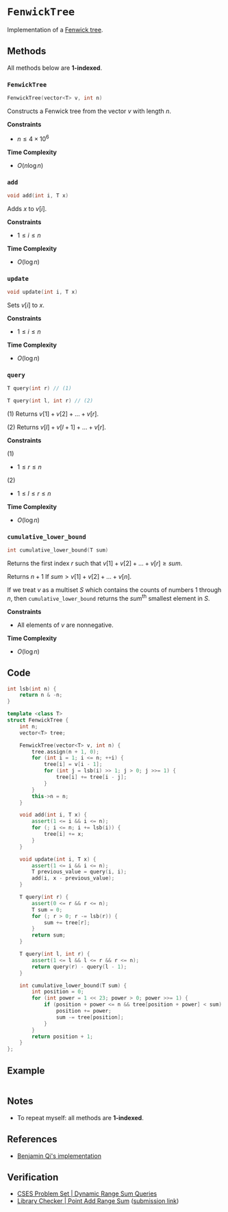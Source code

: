 # `FenwickTree`
Implementation of a [Fenwick tree](https://en.wikipedia.org/wiki/Fenwick_tree).

## Methods
All methods below are **1-indexed**.

### `FenwickTree`
```cpp
FenwickTree(vector<T> v, int n)
```

Constructs a Fenwick tree from the vector $v$ with length $n$.

**Constraints**
- $n \le 4 \times 10^{6}$ 

**Time Complexity**
- $O(n \log n)$

### `add`
```cpp
void add(int i, T x)
```

Adds $x$ to $v[i]$.

**Constraints**
- $1 \le i \le n$

**Time Complexity**
- $O(\log n)$

### `update`
```cpp
void update(int i, T x)
```

Sets $v[i]$ to $x$.

**Constraints**
- $1 \le i \le n$

**Time Complexity**
- $O(\log n)$

### `query`
```cpp
T query(int r) // (1)
```

```cpp
T query(int l, int r) // (2)
```

(1) Returns $v[1] + v[2] + \dots + v[r]$.

(2) Returns $v[l] + v[l + 1] + \dots + v[r]$.

**Constraints**

(1)
- $1 \le r \le n$

(2)
- $1 \le l \le r \le n$

**Time Complexity**
- $O(\log n)$

### `cumulative_lower_bound`
```cpp
int cumulative_lower_bound(T sum)
```

Returns the first index $r$ such that $v[1] + v[2] + \dots + v[r] \ge sum$.

Returns $n + 1$ If $sum > v[1] + v[2] + \dots + v[n]$.

If we treat $v$ as a multiset $S$ which contains the counts of numbers $1$ through $n$, then `cumulative_lower_bound`  returns the $sum^{\text{th}}$ smallest element in $S$.

**Constraints**
- All elements of $v$ are nonnegative.

**Time Complexity**
- $O(\log n)$

## Code
```cpp
int lsb(int n) {
    return n & -n;
}

template <class T>
struct FenwickTree {
    int n;
    vector<T> tree;

    FenwickTree(vector<T> v, int n) {
        tree.assign(n + 1, 0);
        for (int i = 1; i <= n; ++i) {
            tree[i] = v[i - 1];
            for (int j = lsb(i) >> 1; j > 0; j >>= 1) {
                tree[i] += tree[i - j];
            }
        }
        this->n = n;
    }

    void add(int i, T x) {
        assert(1 <= i && i <= n);
        for (; i <= n; i += lsb(i)) {
            tree[i] += x;
        }
    }

    void update(int i, T x) {
        assert(1 <= i && i <= n);
        T previous_value = query(i, i);
        add(i, x - previous_value);
    }

    T query(int r) {
        assert(0 <= r && r <= n);
        T sum = 0;
        for (; r > 0; r -= lsb(r)) {
            sum += tree[r];
        }
        return sum;
    }

    T query(int l, int r) {
        assert(1 <= l && l <= r && r <= n);
        return query(r) - query(l - 1);
    }

    int cumulative_lower_bound(T sum) {
        int position = 0;
        for (int power = 1 << 23; power > 0; power >>= 1) {
            if (position + power <= n && tree[position + power] < sum) {
                position += power;
                sum -= tree[position];
            }
        }
        return position + 1;
    }
};
```

## Example
```rust

```

## Notes
- To repeat myself: all methods are **1-indexed**.

## References
- [Benjamin Qi's implementation](https://github.com/bqi343/USACO/blob/master/Implementations/content/data-structures/1D%20Range%20Queries%20(9.2)/BIT.h)

## Verification
- [CSES Problem Set | Dynamic Range Sum Queries](https://cses.fi/problemset/task/1648)
- [Library Checker | Point Add Range Sum](https://judge.yosupo.jp/problem/point_add_range_sum) ([submission link](https://judge.yosupo.jp/submission/94470))